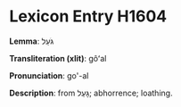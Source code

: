 # Lexicon Entry H1604

**Lemma**: גֹּעַל

**Transliteration (xlit)**: gôʻal

**Pronunciation**: go'-al

**Description**:
from גָּעַל; abhorrence; loathing.
